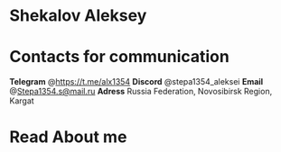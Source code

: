 # Shekalov Aleksey


# Contacts for communication
  **Telegram** @https://t.me/alx1354
  **Discord**  @stepa1354_aleksei
  **Email**    @Stepa1354.s@mail.ru
  **Adress**   Russia Federation, Novosibirsk Region, Kargat

# Read Аbout me
